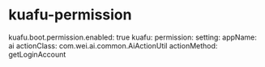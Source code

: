 # kuafu-permission

kuafu.boot.permission.enabled: true
kuafu:
  permission:
    setting:
      appName: ai
      actionClass: com.wei.ai.common.AiActionUtil
      actionMethod: getLoginAccount

